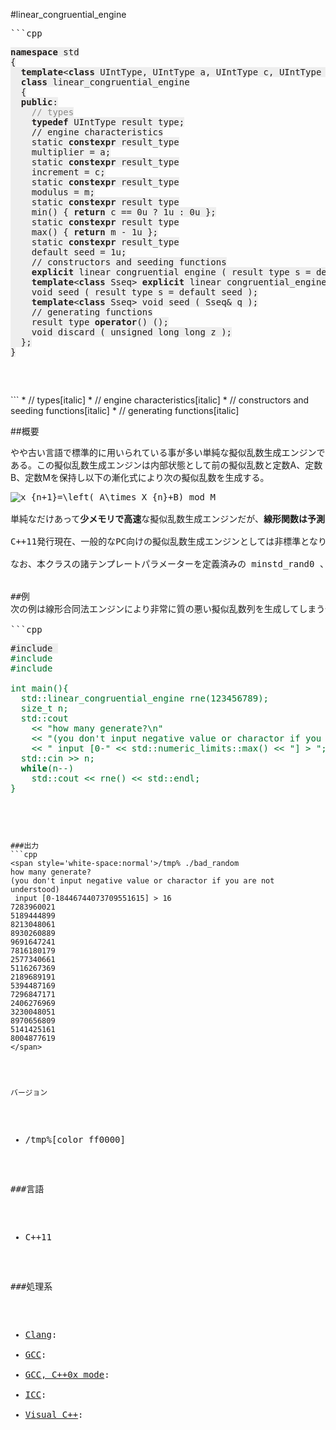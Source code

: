 #linear_congruential_engine
<pre>```cpp
<pre style='color:rgb(31,28,27)'><span style='background-color:rgb(238,238,238)'><b>namespace</b> std
{
  <b>template</b><<b>class</b> UIntType, UIntType a, UIntType c, UIntType m>
  <b>class</b> linear_congruential_engine
  {
  <b>public</b>:
    <span style='color:#898887'>// types</span>
    <b>typedef</b> UIntType result_type;
    // engine characteristics
    static <b>constexpr</b> result_type
    multiplier = a;
    static <b>constexpr</b> result_type
    increment = c;
    static <b>constexpr</b> result_type
    modulus = m;
    static <b>constexpr</b> result_type
    min() { <b>return</b> c == 0u ? 1u : 0u };
    static <b>constexpr</b> result_type
    max() { <b>return</b> m - 1u };
    static <b>constexpr</b> result_type
    default_seed = 1u;
    // constructors and seeding functions
    <b>explicit</b> linear_congruential_engine ( result_type s = default_seed );
    <b>template</b><<b>class</b> Sseq> <b>explicit</b> linear_congruential_engine ( Sseq& q );
    void seed ( result_type s = default_seed );
    <b>template</b><<b>class</b> Sseq> void seed ( Sseq& q );
    // generating functions
    result_type <b>operator</b>() ();
    void discard ( unsigned long long z );
  };
}</span></pre>
</pre>
```
* // types[italic]
* // engine characteristics[italic]
* // constructors and seeding functions[italic]
* // generating functions[italic]

##概要

やや古い言語で標準的に用いられている事が多い単純な擬似乱数生成エンジンである。この擬似乱数生成エンジンは内部状態として前の擬似乱数と定数A、定数B、定数Mを保持し以下の漸化式により次の擬似乱数を生成する。
<pre><img src='http://www.texify.com/img/%5CLARGE%5C%21x_%7Bn%2B1%7D%3D%5Cleft%28%20A%5Ctimes%20X_%7Bn%7D%2BB%29%20mod%20M.gif' border='0' alt='x_{n+1}=\left( A\times X_{n}+B) mod M'/>

単純なだけあって<b>少メモリで高速</b>な擬似乱数生成エンジンだが、<b>線形関数は予測が容易</b>であり、また<b>単純な剰余により多次元に均等分布しない</b>、<b>下位ビットのランダム性が低い</b>、<b>周期が短い</b>などの擬似乱数として用途によっては深刻な問題の原因（バグ、予想外の欠陥的仕様）となりかねない。

C++11発行現在、一般的なPC向けの擬似乱数生成エンジンとしては非標準となりつつあり、余程非力な実行環境に於いて高速かつ短周期で構わない擬似乱数を使用したい場合を除き<b>積極的にこの擬似乱数生成エンジンを用いるべきではない</b>。（通常はC++11標準ライブラリにも含まれるメルセンヌツイスター、或いは余程擬似乱数生成エンジンの速度が要求される場合はXORSHIFTを用いると良い。）

なお、本クラスの諸テンプレートパラメーターを定義済みの minstd_rand0 、 minstd_rand も用意されており、それらで十分な場合にはより簡単に使用する事もできる。また、直接的には関係しないが、C言語の rand 、 srand により運用される擬似乱数も同様のアルゴリズムによるものである。


##例
次の例は線形合同法エンジンにより非常に質の悪い擬似乱数列を生成してしまう例である。出力からは人間が一見しただけでも擬似乱数として多くの場合に問題となり得る単純性に気がつくだろう。

<span style='white-space:normal'>```cpp
<pre style='color:rgb(31,28,27)'><span style='background-color:rgb(238,238,238)'>#include </span><span style='color:rgb(0,110,40)'><random>
#include <iostream>
#include <limits>

int main(){
  std::linear_congruential_engine<uint64_t, 13579, 24680, 9876543210> rne(123456789);
  size_t n;
  std::cout
    << "how many generate?\n"
    << "(you don't input negative value or charactor if you are not understood)\n"
    << " input [0-" << std::numeric_limits<size_t>::max() << "] > ";
  std::cin >> n;
  <b>while</b>(n--)
    std::cout << rne() << std::endl;
}</span><span style='background-color:rgb(255,255,255)'>
</span></pre>
</span>

```

###出力
```cpp
<span style='white-space:normal'>/tmp% ./bad_random       
how many generate?
(you don't input negative value or charactor if you are not understood)
 input [0-18446744073709551615] > 16
7283960021
5189444899
8213048061
8930260889
9691647241
7816180179
2577340661
5116267369
2189689191
5394487169
7296847171
2406276969
3230048051
8970656809
5141425161
8004877619
</span>




バージョン
```
* /tmp%[color ff0000]

###言語

- C++11


###処理系

- [Clang](/implementation#clang.md): 
- [GCC](/implementation#gcc.md): 
- [GCC, C++0x mode](/implementation#gcc.md): 
- [ICC](/implementation#icc.md): 
- [Visual C++](/implementation#visual_cpp.md): 

</pre>